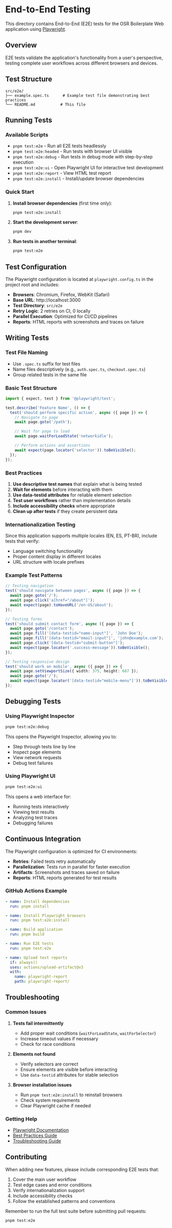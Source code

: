 # End-to-End Testing

This directory contains End-to-End (E2E) tests for the OSR Boilerplate Web application using [Playwright](https://playwright.dev/).

## Overview

E2E tests validate the application's functionality from a user's perspective, testing complete user workflows across different browsers and devices.

## Test Structure

```
src/e2e/
├── example.spec.ts      # Example test file demonstrating best practices
└── README.md           # This file
```

## Running Tests

### Available Scripts

- `pnpm test:e2e` - Run all E2E tests headlessly
- `pnpm test:e2e:headed` - Run tests with browser UI visible
- `pnpm test:e2e:debug` - Run tests in debug mode with step-by-step execution
- `pnpm test:e2e:ui` - Open Playwright UI for interactive test development
- `pnpm test:e2e:report` - View HTML test report
- `pnpm test:e2e:install` - Install/update browser dependencies

### Quick Start

1. **Install browser dependencies** (first time only):

   ```bash
   pnpm test:e2e:install
   ```

2. **Start the development server**:

   ```bash
   pnpm dev
   ```

3. **Run tests in another terminal**:
   ```bash
   pnpm test:e2e
   ```

## Test Configuration

The Playwright configuration is located at `playwright.config.ts` in the project root and includes:

- **Browsers**: Chromium, Firefox, WebKit (Safari)
- **Base URL**: http://localhost:3000
- **Test Directory**: `src/e2e`
- **Retry Logic**: 2 retries on CI, 0 locally
- **Parallel Execution**: Optimized for CI/CD pipelines
- **Reports**: HTML reports with screenshots and traces on failure

## Writing Tests

### Test File Naming

- Use `.spec.ts` suffix for test files
- Name files descriptively (e.g., `auth.spec.ts`, `checkout.spec.ts`)
- Group related tests in the same file

### Basic Test Structure

```typescript
import { expect, test } from '@playwright/test';

test.describe('Feature Name', () => {
  test('should perform specific action', async ({ page }) => {
    // Navigate to page
    await page.goto('/path');

    // Wait for page to load
    await page.waitForLoadState('networkidle');

    // Perform actions and assertions
    await expect(page.locator('selector')).toBeVisible();
  });
});
```

### Best Practices

1. **Use descriptive test names** that explain what is being tested
2. **Wait for elements** before interacting with them
3. **Use data-testid attributes** for reliable element selection
4. **Test user workflows** rather than implementation details
5. **Include accessibility checks** where appropriate
6. **Clean up after tests** if they create persistent data

### Internationalization Testing

Since this application supports multiple locales (EN, ES, PT-BR), include tests that verify:

- Language switching functionality
- Proper content display in different locales
- URL structure with locale prefixes

### Example Test Patterns

```typescript
// Testing navigation
test('should navigate between pages', async ({ page }) => {
  await page.goto('/');
  await page.click('a[href="/about"]');
  await expect(page).toHaveURL('/en-US/about');
});

// Testing forms
test('should submit contact form', async ({ page }) => {
  await page.goto('/contact');
  await page.fill('[data-testid="name-input"]', 'John Doe');
  await page.fill('[data-testid="email-input"]', 'john@example.com');
  await page.click('[data-testid="submit-button"]');
  await expect(page.locator('.success-message')).toBeVisible();
});

// Testing responsive design
test('should work on mobile', async ({ page }) => {
  await page.setViewportSize({ width: 375, height: 667 });
  await page.goto('/');
  await expect(page.locator('[data-testid="mobile-menu"]')).toBeVisible();
});
```

## Debugging Tests

### Using Playwright Inspector

```bash
pnpm test:e2e:debug
```

This opens the Playwright Inspector, allowing you to:

- Step through tests line by line
- Inspect page elements
- View network requests
- Debug test failures

### Using Playwright UI

```bash
pnpm test:e2e:ui
```

This opens a web interface for:

- Running tests interactively
- Viewing test results
- Analyzing test traces
- Debugging failures

## Continuous Integration

The Playwright configuration is optimized for CI environments:

- **Retries**: Failed tests retry automatically
- **Parallelization**: Tests run in parallel for faster execution
- **Artifacts**: Screenshots and traces saved on failure
- **Reports**: HTML reports generated for test results

### GitHub Actions Example

```yaml
- name: Install dependencies
  run: pnpm install

- name: Install Playwright browsers
  run: pnpm test:e2e:install

- name: Build application
  run: pnpm build

- name: Run E2E tests
  run: pnpm test:e2e

- name: Upload test reports
  if: always()
  uses: actions/upload-artifact@v3
  with:
    name: playwright-report
    path: playwright-report/
```

## Troubleshooting

### Common Issues

1. **Tests fail intermittently**
   - Add proper wait conditions (`waitForLoadState`, `waitForSelector`)
   - Increase timeout values if necessary
   - Check for race conditions

2. **Elements not found**
   - Verify selectors are correct
   - Ensure elements are visible before interacting
   - Use `data-testid` attributes for stable selection

3. **Browser installation issues**
   - Run `pnpm test:e2e:install` to reinstall browsers
   - Check system requirements
   - Clear Playwright cache if needed

### Getting Help

- [Playwright Documentation](https://playwright.dev/docs)
- [Best Practices Guide](https://playwright.dev/docs/best-practices)
- [Troubleshooting Guide](https://playwright.dev/docs/troubleshooting)

## Contributing

When adding new features, please include corresponding E2E tests that:

1. Cover the main user workflow
2. Test edge cases and error conditions
3. Verify internationalization support
4. Include accessibility checks
5. Follow the established patterns and conventions

Remember to run the full test suite before submitting pull requests:

```bash
pnpm test:e2e
```

